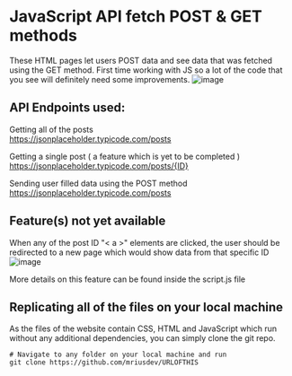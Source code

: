 # JavaScript API fetch POST & GET methods
These HTML pages let users POST data and see data that was fetched using the GET method. First time working with JS so a lot of the code that you see will definitely need some improvements.
![image](https://user-images.githubusercontent.com/93098512/141305008-675b99ca-97c0-4273-89e6-f41b42961805.png)

## API Endpoints used:
Getting all of the posts <br>
https://jsonplaceholder.typicode.com/posts 

Getting a single post ( a feature which is yet to be completed ) <br>
https://jsonplaceholder.typicode.com/posts/{ID}

Sending user filled data using the POST method <br>
https://jsonplaceholder.typicode.com/posts

## Feature(s) not yet available
When any of the post ID "< a >" elements are clicked, the user should be redirected to a new page
which would show data from that specific ID
![image](https://user-images.githubusercontent.com/93098512/141304701-53796e87-199a-4797-9c49-fc420422628d.png)

More details on this feature can be found inside the script.js file

## Replicating all of the files on your local machine
As the files of the website contain CSS, HTML and JavaScript which run without any additional dependencies, you can simply clone the git repo.
```
# Navigate to any folder on your local machine and run
git clone https://github.com/mriusdev/URLOFTHIS
```
